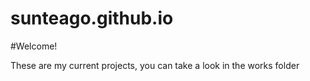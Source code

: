 # sunteago.github.io

#Welcome!

These are my current projects, you can take a look in the works folder
